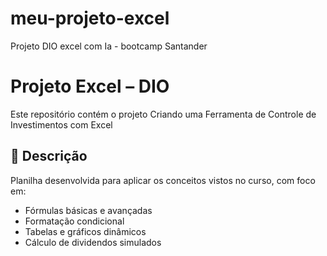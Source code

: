 # meu-projeto-excel
Projeto DIO excel com Ia - bootcamp Santander


# Projeto Excel – DIO

Este repositório contém o projeto 
Criando uma Ferramenta de Controle de Investimentos com Excel

## 🧾 Descrição

Planilha desenvolvida para aplicar os conceitos vistos no curso, com foco em:

- Fórmulas básicas e avançadas
- Formatação condicional
- Tabelas e gráficos dinâmicos
- Cálculo de dividendos simulados




